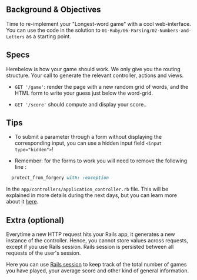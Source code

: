## Background & Objectives

Time to re-implement your "Longest-word game" with a cool web-interface. You can use the code in the solution to `01-Ruby/06-Parsing/02-Numbers-and-Letters` as a starting point.

## Specs

Herebelow is how your game should work. We only give you the routing structure. Your call to generate the relevant controller, actions and views.

- `GET '/game'`: render the page with a new random grid of words, and the HTML form to write your guess just below the word-grid.

- `GET '/score'` should compute and display your score..

## Tips

- To submit a parameter through a form without displaying the corresponding input, you can use a hidden input field `<input type="hidden">`!

- Remember: for the forms to work you will need to remove the following line :
```ruby
  protect_from_forgery with: :exception
```
In the `app/controllers/application_controller.rb` file.
This will be explained in more details during the next days, but you can learn more about it [here](http://guides.rubyonrails.org/security.html).

## Extra (optional)

Everytime a new HTTP request hits your Rails app, it generates a new instance of the controller. Hence, you cannot store values across requests, except if you use Rails session. Rails session is persisted between all requests of the user's session.

Here you can use [Rails session](http://guides.rubyonrails.org/action_controller_overview.html#session) to keep track of the total number of games you have played, your average score and other kind of general information.


